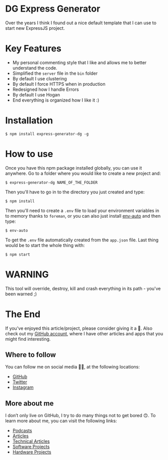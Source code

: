 # DG Express Generator

Over the years I think I found out a nice default template that I can use to start new ExpressJS project.

# Key Features

- My personal commenting style that I like and allows me to better understand the code.
- Simplified the `server` file in the `bin` folder
- By default I use clustering
- By default I force HTTPS when in production
- Redesigned how I handle Errors
- By default I use Hogan
- End everything is organized how I like it :)

# Installation

```
$ npm install express-generator-dg -g
```

# How to use

Once you have this npm package installed globally, you can use it anywhere. Go to a folder where you would like to create a new project and:

```
$ express-generator-dg NAME_OF_THE_FOLDER
```

Then you'll have to go in to the directory you just created and type:

```
$ npm install
```

Then you'll need to create a `.env` file to load your environment variables in to memory thanks to `foreman`, or you can also just install [env-auto](https://www.npmjs.com/package/env-auto) and then type:

```
$ env-auto
```

To get the `.env` file automatically created from the `app.json` file. Last thing would be to start the whole thing with:

```
$ npm start
```

# WARNING

This tool will override, destroy, kill and crash everything in its path - you've been warned ;)

# The End

If you've enjoyed this article/project, please consider giving it a 🌟. Also check out my [GitHub account](https://github.com/davidgatti), where I have other articles and apps that you might find interesting.

## Where to follow

You can follow me on social media 🐙😇, at the following locations:

- [GitHub](https://github.com/davidgatti)
- [Twitter](https://twitter.com/dawidgatti)
- [Instagram](https://www.instagram.com/gattidavid/)

## More about me

I don’t only live on GitHub, I try to do many things not to get bored 🙃. To learn more about me, you can visit the following links:

- [Podcasts](http://david.gatti.pl/podcasts)
- [Articles](http://david.gatti.pl/articles)
- [Technical Articles](http://david.gatti.pl/technical_articles)
- [Software Projects](http://david.gatti.pl/software_projects)
- [Hardware Projects](http://david.gatti.pl/hardware_projects)
